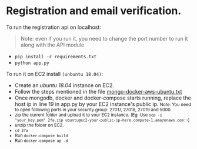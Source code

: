 # Registration and email verification.

To run the registration api on localhost:<br>
>Note: even if you run it, you need to change the port number to run it along with the API module
* `pip install -r requirements.txt`
* `python app.py`

To run it on EC2 install `(unbuntu 18.04)`:
* Create an *ubuntu 18.04* instance on EC2.
* Follow the steps mentioned in the file  [mongo-docker-aws-ubuntu.txt](./mongo-docker-aws-ubuntu.txt)
* Once mongodb, docker and docker-compose starts running, replace the host ip in line 19 in app.py by your EC2 instance's public ip. <small>Note: You need to open following ports in your security group: 27017, 27018, 27019 and 5000.
* zip the current folder and upload it to your EC2 instance. (Eg: Use `scp -i "your_key.pem" 2fa.zip ubuntu@ec2-your-public-ip-here.compute-1.amazonaws.com:~`)
* unzip the folder on EC2.
* `cd 2fa`
* Run `docker-compose build`
* Run `docker-compose up -d`